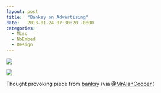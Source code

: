 ```yaml
---
layout: post
title:  "Banksy on Advertising"
date:   2013-01-24 07:30:20 -0800
categories:
  - Misc
  - NoEmbed
  - Design
---
```


<img src='http://imgur.com/elR6msH.jpg' />



 ![](/attachments/0e6eba56ff1005bed5a6e634bdc08dce/image.png)  

 Thought provoking piece from  [banksy](http://en.wikipedia.org/wiki/Banksy)  (via  [@MrAlanCooper](https://twitter.com/MrAlanCooper/status/294316404369399808) ) 

 
